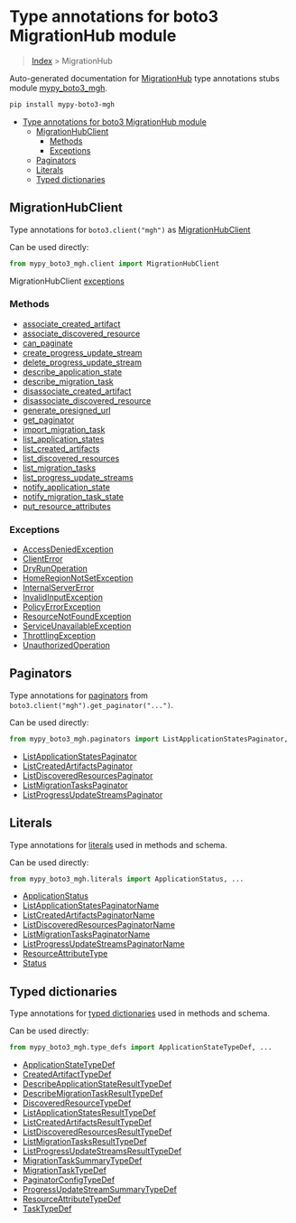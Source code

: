 # Type annotations for boto3 MigrationHub module

> [Index](..) > MigrationHub

Auto-generated documentation for
[MigrationHub](https://boto3.amazonaws.com/v1/documentation/api/latest/reference/services/mgh.html#MigrationHub)
type annotations stubs module
[mypy_boto3_mgh](https://pypi.org/project/mypy-boto3-mgh/).

```bash
pip install mypy-boto3-mgh
```

- [Type annotations for boto3 MigrationHub module](#type-annotations-for-boto3-migrationhub-module)
  - [MigrationHubClient](#migrationhubclient)
    - [Methods](#methods)
    - [Exceptions](#exceptions)
  - [Paginators](#paginators)
  - [Literals](#literals)
  - [Typed dictionaries](#typed-dictionaries)

## MigrationHubClient

Type annotations for `boto3.client("mgh")` as [MigrationHubClient](./client.md)

Can be used directly:

```python
from mypy_boto3_mgh.client import MigrationHubClient
```

MigrationHubClient [exceptions](./client.md#exceptions)

### Methods

- [associate_created_artifact](./client.md#associate-created-artifact)
- [associate_discovered_resource](./client.md#associate-discovered-resource)
- [can_paginate](./client.md#can-paginate)
- [create_progress_update_stream](./client.md#create-progress-update-stream)
- [delete_progress_update_stream](./client.md#delete-progress-update-stream)
- [describe_application_state](./client.md#describe-application-state)
- [describe_migration_task](./client.md#describe-migration-task)
- [disassociate_created_artifact](./client.md#disassociate-created-artifact)
- [disassociate_discovered_resource](./client.md#disassociate-discovered-resource)
- [generate_presigned_url](./client.md#generate-presigned-url)
- [get_paginator](./client.md#get-paginator)
- [import_migration_task](./client.md#import-migration-task)
- [list_application_states](./client.md#list-application-states)
- [list_created_artifacts](./client.md#list-created-artifacts)
- [list_discovered_resources](./client.md#list-discovered-resources)
- [list_migration_tasks](./client.md#list-migration-tasks)
- [list_progress_update_streams](./client.md#list-progress-update-streams)
- [notify_application_state](./client.md#notify-application-state)
- [notify_migration_task_state](./client.md#notify-migration-task-state)
- [put_resource_attributes](./client.md#put-resource-attributes)

### Exceptions

- [AccessDeniedException](./client.md#accessdeniedexception)
- [ClientError](./client.md#clienterror)
- [DryRunOperation](./client.md#dryrunoperation)
- [HomeRegionNotSetException](./client.md#homeregionnotsetexception)
- [InternalServerError](./client.md#internalservererror)
- [InvalidInputException](./client.md#invalidinputexception)
- [PolicyErrorException](./client.md#policyerrorexception)
- [ResourceNotFoundException](./client.md#resourcenotfoundexception)
- [ServiceUnavailableException](./client.md#serviceunavailableexception)
- [ThrottlingException](./client.md#throttlingexception)
- [UnauthorizedOperation](./client.md#unauthorizedoperation)

## Paginators

Type annotations for [paginators](./paginators.md) from
`boto3.client("mgh").get_paginator("...")`.

Can be used directly:

```python
from mypy_boto3_mgh.paginators import ListApplicationStatesPaginator, ...
```

- [ListApplicationStatesPaginator](./paginators.md#listapplicationstatespaginator)
- [ListCreatedArtifactsPaginator](./paginators.md#listcreatedartifactspaginator)
- [ListDiscoveredResourcesPaginator](./paginators.md#listdiscoveredresourcespaginator)
- [ListMigrationTasksPaginator](./paginators.md#listmigrationtaskspaginator)
- [ListProgressUpdateStreamsPaginator](./paginators.md#listprogressupdatestreamspaginator)

## Literals

Type annotations for [literals](./literals.md) used in methods and schema.

Can be used directly:

```python
from mypy_boto3_mgh.literals import ApplicationStatus, ...
```

- [ApplicationStatus](./literals.md#applicationstatus)
- [ListApplicationStatesPaginatorName](./literals.md#listapplicationstatespaginatorname)
- [ListCreatedArtifactsPaginatorName](./literals.md#listcreatedartifactspaginatorname)
- [ListDiscoveredResourcesPaginatorName](./literals.md#listdiscoveredresourcespaginatorname)
- [ListMigrationTasksPaginatorName](./literals.md#listmigrationtaskspaginatorname)
- [ListProgressUpdateStreamsPaginatorName](./literals.md#listprogressupdatestreamspaginatorname)
- [ResourceAttributeType](./literals.md#resourceattributetype)
- [Status](./literals.md#status)

## Typed dictionaries

Type annotations for [typed dictionaries](./type_defs.md) used in methods and
schema.

Can be used directly:

```python
from mypy_boto3_mgh.type_defs import ApplicationStateTypeDef, ...
```

- [ApplicationStateTypeDef](./type_defs.md#applicationstatetypedef)
- [CreatedArtifactTypeDef](./type_defs.md#createdartifacttypedef)
- [DescribeApplicationStateResultTypeDef](./type_defs.md#describeapplicationstateresulttypedef)
- [DescribeMigrationTaskResultTypeDef](./type_defs.md#describemigrationtaskresulttypedef)
- [DiscoveredResourceTypeDef](./type_defs.md#discoveredresourcetypedef)
- [ListApplicationStatesResultTypeDef](./type_defs.md#listapplicationstatesresulttypedef)
- [ListCreatedArtifactsResultTypeDef](./type_defs.md#listcreatedartifactsresulttypedef)
- [ListDiscoveredResourcesResultTypeDef](./type_defs.md#listdiscoveredresourcesresulttypedef)
- [ListMigrationTasksResultTypeDef](./type_defs.md#listmigrationtasksresulttypedef)
- [ListProgressUpdateStreamsResultTypeDef](./type_defs.md#listprogressupdatestreamsresulttypedef)
- [MigrationTaskSummaryTypeDef](./type_defs.md#migrationtasksummarytypedef)
- [MigrationTaskTypeDef](./type_defs.md#migrationtasktypedef)
- [PaginatorConfigTypeDef](./type_defs.md#paginatorconfigtypedef)
- [ProgressUpdateStreamSummaryTypeDef](./type_defs.md#progressupdatestreamsummarytypedef)
- [ResourceAttributeTypeDef](./type_defs.md#resourceattributetypedef)
- [TaskTypeDef](./type_defs.md#tasktypedef)
